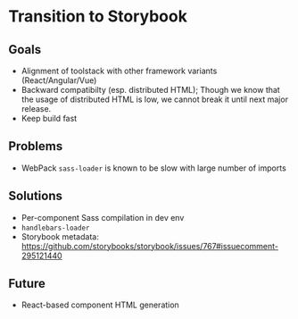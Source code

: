 # Transition to Storybook

## Goals

- Alignment of toolstack with other framework variants (React/Angular/Vue)
- Backward compatibilty (esp. distributed HTML); Though we know that the usage of distributed HTML is low, we cannot break it until next major release.
- Keep build fast

## Problems

- WebPack `sass-loader` is known to be slow with large number of imports

## Solutions

- Per-component Sass compilation in dev env
- `handlebars-loader`
- Storybook metadata: https://github.com/storybooks/storybook/issues/767#issuecomment-295121440

## Future

- React-based component HTML generation
